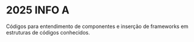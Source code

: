 # 2025 INFO A
Códigos para entendimento de componentes e inserção de frameworks em estruturas de códigos conhecidos.
